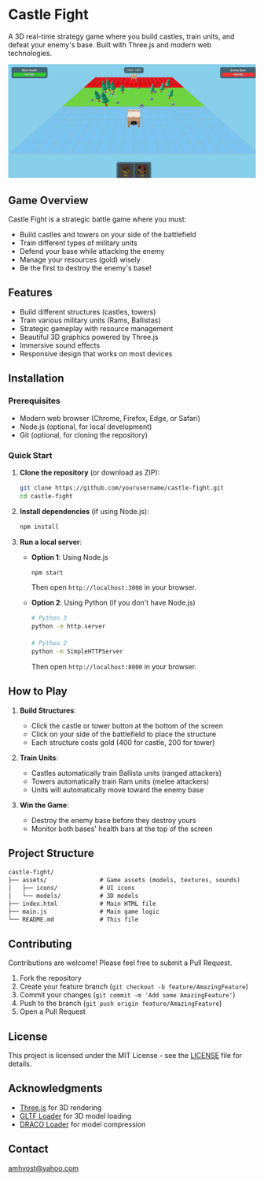 # Castle Fight

A 3D real-time strategy game where you build castles, train units, and defeat your enemy's base. Built with Three.js and modern web technologies.

![Game Screenshot](screenshot.png)  

## Game Overview

Castle Fight is a strategic battle game where you must:
- Build castles and towers on your side of the battlefield
- Train different types of military units
- Defend your base while attacking the enemy
- Manage your resources (gold) wisely
- Be the first to destroy the enemy's base!

## Features

- Build different structures (castles, towers)
- Train various military units (Rams, Ballistas)
- Strategic gameplay with resource management
- Beautiful 3D graphics powered by Three.js
- Immersive sound effects
- Responsive design that works on most devices

## Installation

### Prerequisites
- Modern web browser (Chrome, Firefox, Edge, or Safari)
- Node.js (optional, for local development)
- Git (optional, for cloning the repository)

### Quick Start
1. **Clone the repository** (or download as ZIP):
   ```bash
   git clone https://github.com/yourusername/castle-fight.git
   cd castle-fight
   ```

2. **Install dependencies** (if using Node.js):
   ```bash
   npm install
   ```

3. **Run a local server**:
   - **Option 1**: Using Node.js
     ```bash
     npm start
     ```
     Then open `http://localhost:3000` in your browser.
   
   - **Option 2**: Using Python (if you don't have Node.js)
     ```bash
     # Python 3
     python -m http.server
     
     # Python 2
     python -m SimpleHTTPServer
     ```
     Then open `http://localhost:8000` in your browser.

## How to Play

1. **Build Structures**:
   - Click the castle or tower button at the bottom of the screen
   - Click on your side of the battlefield to place the structure
   - Each structure costs gold (400 for castle, 200 for tower)

2. **Train Units**:
   - Castles automatically train Ballista units (ranged attackers)
   - Towers automatically train Ram units (melee attackers)
   - Units will automatically move toward the enemy base

3. **Win the Game**:
   - Destroy the enemy base before they destroy yours
   - Monitor both bases' health bars at the top of the screen

## Project Structure

```
castle-fight/
├── assets/               # Game assets (models, textures, sounds)
│   ├── icons/            # UI icons
│   └── models/           # 3D models
├── index.html            # Main HTML file
├── main.js               # Main game logic
└── README.md             # This file
```

## Contributing

Contributions are welcome! Please feel free to submit a Pull Request.

1. Fork the repository
2. Create your feature branch (`git checkout -b feature/AmazingFeature`)
3. Commit your changes (`git commit -m 'Add some AmazingFeature'`)
4. Push to the branch (`git push origin feature/AmazingFeature`)
5. Open a Pull Request

## License

This project is licensed under the MIT License - see the [LICENSE](LICENSE) file for details.

## Acknowledgments

- [Three.js](https://threejs.org/) for 3D rendering
- [GLTF Loader](https://threejs.org/docs/#examples/en/loaders/GLTFLoader) for 3D model loading
- [DRACO Loader](https://github.com/google/draco) for model compression

## Contact

amhvost@yahoo.com